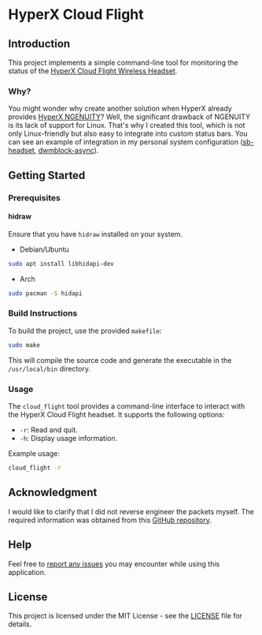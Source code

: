 # HyperX Cloud Flight

## Introduction

This project implements a simple command-line tool for monitoring the status of the [HyperX Cloud Flight Wireless Headset](https://hyperx.com/products/hyperx-cloud-flight?variant=41031691403421).

### Why?

You might wonder why create another solution when HyperX already provides [HyperX NGENUITY](https://hyperx.com/pages/ngenuity)? Well, the significant drawback of NGENUITY is its lack of support for Linux. That's why I created this tool, which is not only Linux-friendly but also easy to integrate into custom status bars. You can see an example of integration in my personal system configuration ([sb-headset](https://github.com/AkamQadiri/dotfiles/blob/master/dotfiles/.local/bin/sb-headset), [dwmblock-async](https://github.com/AkamQadiri/dwmblocks-async/blob/main/config.h)).

## Getting Started

### Prerequisites

#### hidraw

Ensure that you have `hidraw` installed on your system.

- Debian/Ubuntu

```bash
sudo apt install libhidapi-dev
```

- Arch

```bash
sudo pacman -S hidapi
```

### Build Instructions

To build the project, use the provided `makefile`:

```bash
sudo make
```

This will compile the source code and generate the executable in the `/usr/local/bin` directory.

### Usage

The `cloud_flight` tool provides a command-line interface to interact with the HyperX Cloud Flight headset. It supports the following options:

- `-r`: Read and quit.
- `-h`: Display usage information.

Example usage:

```bash
cloud_flight -r
```

## Acknowledgment

I would like to clarify that I did not reverse engineer the packets myself. The required information was obtained from this [GitHub repository](https://github.com/kondinskis/hyperx-cloud-flight).

## Help

Feel free to [report any issues](https://github.com/AkamQadiri/hyperx-cloud-flight/issues) you may encounter while using this application.

## License

This project is licensed under the MIT License - see the [LICENSE](LICENSE) file for details.
